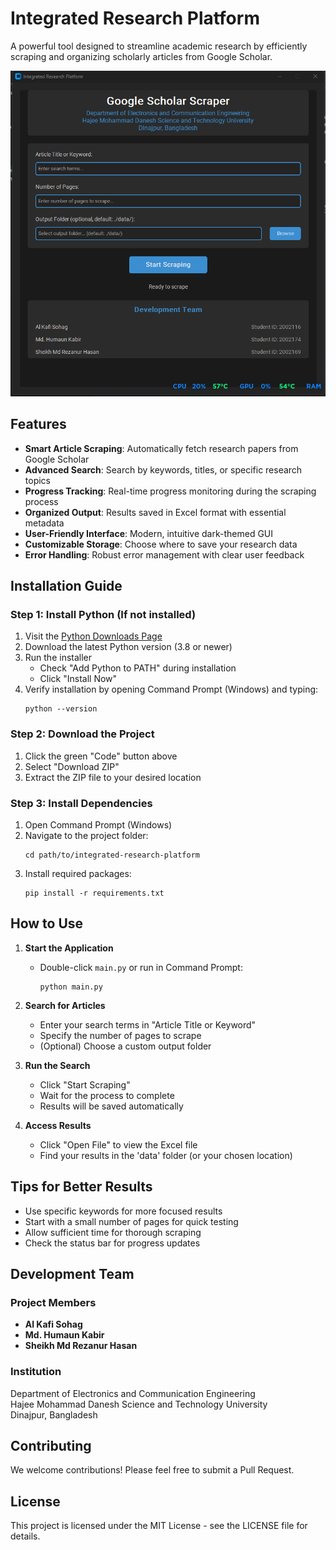 # Integrated Research Platform

A powerful tool designed to streamline academic research by efficiently scraping and organizing scholarly articles from Google Scholar.

![Platform Screenshot](docs/screenshot.png)

## Features

- **Smart Article Scraping**: Automatically fetch research papers from Google Scholar
- **Advanced Search**: Search by keywords, titles, or specific research topics
- **Progress Tracking**: Real-time progress monitoring during the scraping process
- **Organized Output**: Results saved in Excel format with essential metadata
- **User-Friendly Interface**: Modern, intuitive dark-themed GUI
- **Customizable Storage**: Choose where to save your research data
- **Error Handling**: Robust error management with clear user feedback

## Installation Guide

### Step 1: Install Python (If not installed)

1. Visit the [Python Downloads Page](https://www.python.org/downloads/)
2. Download the latest Python version (3.8 or newer)
3. Run the installer
   - Check "Add Python to PATH" during installation
   - Click "Install Now"
4. Verify installation by opening Command Prompt (Windows) and typing:
   ```
   python --version
   ```

### Step 2: Download the Project

1. Click the green "Code" button above
2. Select "Download ZIP"
3. Extract the ZIP file to your desired location

### Step 3: Install Dependencies

1. Open Command Prompt (Windows)
2. Navigate to the project folder:
   ```
   cd path/to/integrated-research-platform
   ```
3. Install required packages:
   ```
   pip install -r requirements.txt
   ```

## How to Use

1. **Start the Application**
   - Double-click `main.py` or run in Command Prompt:
     ```
     python main.py
     ```

2. **Search for Articles**
   - Enter your search terms in "Article Title or Keyword"
   - Specify the number of pages to scrape
   - (Optional) Choose a custom output folder

3. **Run the Search**
   - Click "Start Scraping"
   - Wait for the process to complete
   - Results will be saved automatically

4. **Access Results**
   - Click "Open File" to view the Excel file
   - Find your results in the 'data' folder (or your chosen location)

## Tips for Better Results

- Use specific keywords for more focused results
- Start with a small number of pages for quick testing
- Allow sufficient time for thorough scraping
- Check the status bar for progress updates

## Development Team

### Project Members
- **Al Kafi Sohag**
- **Md. Humaun Kabir**
- **Sheikh Md Rezanur Hasan**

### Institution
Department of Electronics and Communication Engineering  
Hajee Mohammad Danesh Science and Technology University  
Dinajpur, Bangladesh

## Contributing

We welcome contributions! Please feel free to submit a Pull Request.

## License

This project is licensed under the MIT License - see the LICENSE file for details.
